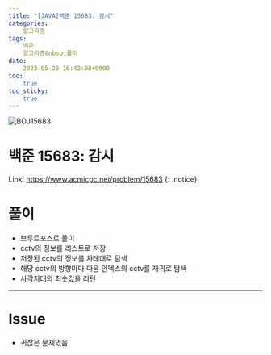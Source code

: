 ```yaml
---
title: "[JAVA]백준 15683: 감시"
categories:
    알고리즘
tags:
    백준
    알고리즘&nbsp;풀이
date:
    2023-05-28 16:42:08+0900
toc:
    true
toc_sticky:
    true
---
```

![BOJ15683](https://github.com/cuzzzu1318/cuzzzu1318.github.io/assets/77597885/c60d7c7f-b909-4c19-89de-8079eda72c02)


# 백준 15683: 감시
Link: <https://www.acmicpc.net/problem/15683>
{: .notice}


# 풀이
* 브루트포스로 풀이
* cctv의 정보를 리스트로 저장
* 저장된 cctv의 정보를 차례대로 탐색
* 해당 cctv의 방향마다 다음 인덱스의 cctv를 재귀로 탐색
* 사각지대의 최솟값을 리턴

<script src="https://gist.github.com/cuzzzu1318/d5f0e4684b06431fffae26cdb81e9723.js"></script>
***

# Issue

* 귀찮은 문제였음.